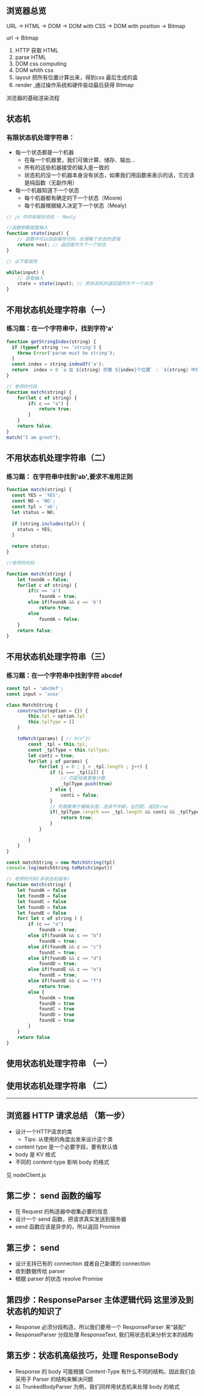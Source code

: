 ## 浏览器总览

URL -> HTML -> DOM  -> DOM with CSS -> DOM with position -> Bitmap

url -> Bitmap 
 1. HTTP 获取 HTML
 2. parse HTML
 3. DOM css computing
 4. DOM whith css
 5. layout 把所有位置计算出来，得到css 最后生成的盒
 6. render ,通过操作系统和硬件驱动最后获得 Bitmap

浏览器的基础渲染流程


## 状态机

### 有限状态机处理字符串：

* 每一个状态都是一个机器
    * 在每一个机器里，我们可做计算、储存、输出...
    * 所有的这些机器接受的输入是一致的
    * 状态机的没一个机器本身没有状态，如果我们用函数来表示的话，它应该是纯函数（无副作用）
* 每一个机器知道下一个状态
    * 每个机器都有确定的下一个状态（Moore)
    * 每个机器根据输入决定下一个状态（Mealy)

```js
// js 中的有限状态机 - Mealy

//函数参数就是输入
function state(input) {
    // 函数中可以自由编写代码，处理每个状态的逻辑
    return next; // 返回值作为下一个状态
}

// 以下是调用

while(input) {
    // 获取输入
    state = state(input); // 把状态机的返回值作为下一个状态
}
```

## 不用状态机处理字符串（一）

### 练习题：在一个字符串中，找到字符'a'

```js
function getStringIndex(string) {
  if (typeof string !== 'string') {
    throw Error('param must be string');
  }
  const index = string.indexOf('a');
  return  index > 0 `a 在 ${string} 的第 ${index}个位置` : `${string} 中找不到 a`
}

// 老师的代码
function match(string) {
    for(let c of string) {
        if( c == "a") {
            return true;
        }
    }
    return false;
}
match("I am groot");
```
## 不用状态机处理字符串（二）
### 练习题： 在字符串中找到'ab',要求不准用正则


```js
function match(string) {
  const YES = 'YES';
  const NO = 'NO';
  const tpl = 'ab';
  let status = NO;
  
  if (string.includes(tpl)) {
    status = YES;
  }
  
  return status;
}

//老师的代码

function match(string) {
    let foundA = false;
    for(let c of string) {
        if(c == 'a')
            foundA = true;
        else if(foundA && c == 'b')
            return true;
        else
            foundA = false;
    }
    return false;
}
```

## 不用状态机处理字符串（三）
### 练习题：在一个字符串中找到字符 abcdef


```js
const tpl = 'abcdef';
const input = 'xxxx'

class MatchString {
    constructor(option = {}) {
        this.tpl = option.tpl
        this.tplType = []
    }

    toMatch(params) { // O(n^2)
        const _tpl = this.tpl;
        const _tplType = this.tplType;
        let conti = true;
        for(let i of params) {
            for(let j = 0 ; j < _tpl.length ; j++) {
                if (i === _tpl[i]) {
                    // 匹配往表里推计数
                    _tplType.push(true)
                } else {
                    conti = false;
                }
                // 列表数等于模板长度，连续不中断，全匹配，返回true
                if(_tplType.length === _tpl.length && conti && _tplType.some( res => res)){
                    return true;
                }
            }

        }
    }
}

const matchString = new MatchString(tpl)
console.log(matchString.toMatch(input))

// 老师的代码(非状态机版本)
function match(string) {
    let foundA = false
    let foundB = false
    let foundC = false
    let foundD = false
    let foundE = false
    for( let c of string ) {
        if (c == "a") 
            foundA = true;
        else if(foundA && c == "b")
            foundB = true;
        else if(foundB && c == "c")
            foundC = true;
        else if(foundD && c == "d")
            foundD = true;
        else if(foundE && c == "e")
            foundE = true;
        else if(foundE && c == "f")
            return true;
        else {
            foundA = true
            foundB = true
            foundC = true
            foundD = true
            foundE = true
        }
    }
    return false
}
```
## 使用状态机处理字符串 （一）


## 使用状态机处理字符串 （二）


*******************************
## 浏览器 HTTP 请求总结 （第一步）

* 设计一个HTTP请求的类
  * Tips: 从使用的角度出发来设计这个类
* content type 是一个必要字段，要有默认值
* body 是 KV 格式
* 不同的 content-type 影响 body 的格式

见 nodeClient.js

## 第二步： send 函数的编写

* 在 Request 的构造器中收集必要的信息
* 设计一个 send 函数，把请求真实发送到服务器
* send 函数应该是异步的，所以返回 Promise
  
## 第三步： send
* 设计支持已有的 connection 或者自己新建的 connection
* 收到数据传给 parser
* 根据 parser 的状态 resolve Promise

## 第四步：ResponseParser 主体逻辑代码 这里涉及到状态机的知识了

* Response 必须分段构造，所以我们要用一个 ResponseParser 来“装配”
* ResponseParser 分段处理 ResponseText, 我们用状态机来分析文本的结构

## 第五步：状态机高级技巧，处理 ResponseBody

* Response 的 body 可能根据 Content-Type 有什么不同的结构，因此我们会采用子 Parser 的结构来解决问题
* 以 TrunkedBodyParser 为例，我们同样用状态机来处理 body 的格式